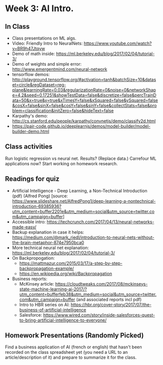 # Week 3: AI Intro.


## In Class

* Class presentations on ML algs.
* Video: Friendly Intro to NeuralNets: https://www.youtube.com/watch?v=BR9h47Jtqyw
* Demo of math inside: https://ml.berkeley.edu/blog/2017/02/04/tutorial-3/
* Demo of weights and simple error: http://www.emergentmind.com/neural-network
* tensorflow demos: http://playground.tensorflow.org/#activation=tanh&batchSize=10&dataset=circle&regDataset=reg-plane&learningRate=0.03&regularizationRate=0&noise=0&networkShape=4,2&seed=0.17251&showTestData=false&discretize=false&percTrainData=50&x=true&y=true&xTimesY=false&xSquared=false&ySquared=false&cosX=false&sinX=false&cosY=false&sinY=false&collectStats=false&problem=classification&initZero=false&hideText=false 
* Karpathy's demo:
http://cs.stanford.edu/people/karpathy/convnetjs/demo/classify2d.html
* https://pair-code.github.io/deeplearnjs/demos/model-builder/model-builder-demo.html


## Class activities

Run logistic regression vs neural net. Results?  (Replace data.)
Carrefour ML applications now?
Start working on homework research.


## Readings for quiz

* Artificial Intelligence - Deep Learning, a Non-Technical Introduction (pdf) (Alfred Pong) [source: https://www.slideshare.net/AlfredPong1/deep-learning-a-nontechnical-introduction-69385936?utm_content=buffer2201e&utm_medium=social&utm_source=twitter.com&utm_campaign=buffer]
* Accessible intro: https://techcrunch.com/2017/04/13/neural-networks-made-easy/
* Backup explanation in case it helps: https://medium.com/@mark_riedl/introduction-to-neural-nets-without-the-brain-metaphor-874e7950bca0
* More technical neural net explanation:
https://ml.berkeley.edu/blog/2017/02/04/tutorial-3/
* On Backpropogation:
	* https://mattmazur.com/2015/03/17/a-step-by-step-backpropagation-example/
	* https://en.wikipedia.org/wiki/Backpropagation
* Business reports:
	* McKinsey article: https://cloudtweaks.com/2017/08/mckinseys-state-machine-learning-ai-2017/?utm_content=bufferfeb38&utm_medium=social&utm_source=twitter.com&utm_campaign=buffer (and associated reports incl pdf)
	* Intro to HBR series on AI: https://hbr.org/cover-story/2017/07/the-business-of-artificial-intelligence
	* Salesforce: https://www.wired.com/story/inside-salesforces-quest-to-bring-artificial-intelligence-to-everyone/


## Homework Presentations (Randomly Picked)

Find a business application of AI (french or english) that hasn't been recorded on the class spreadsheet yet (you need a URL to an article/description of it) and prepare to summarize it for the class.

